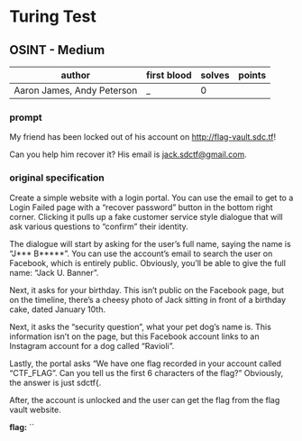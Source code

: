 # Turing Test
## OSINT - Medium
| author | first blood | solves | points |
| --- | --- | --- | --- |
| Aaron James, Andy Peterson | _ | 0 |  |
### prompt
My friend has been locked out of his account on http://flag-vault.sdc.tf! 

Can you help him recover it? His email is jack.sdctf@gmail.com.

### original specification
Create a simple website with a login portal. You can use the email to get to a Login Failed page with a “recover password” button in the bottom right corner. Clicking it pulls up a fake customer service style dialogue that will ask various questions to “confirm” their identity. 

The dialogue will start by asking for the user’s full name, saying the name is “J*** B*****”. You can use the account’s email to search the user on Facebook, which is entirely public. Obviously, you’ll be able to give the full name: “Jack U. Banner”.

Next, it asks for your birthday. This isn’t public on the Facebook page, but on the timeline, there’s a cheesy photo of Jack sitting in front of a birthday cake, dated January 10th. 

Next, it asks the “security question”, what your pet dog’s name is. This information isn’t on the page, but this Facebook account links to an Instagram account for a dog called “Ravioli”. 

Lastly, the portal asks “We have one flag recorded in your account called “CTF_FLAG”. Can you tell us the first 6 characters of the flag?” Obviously, the answer is just sdctf{.

After, the account is unlocked and the user can get the flag from the flag vault website.

**flag:** ``

